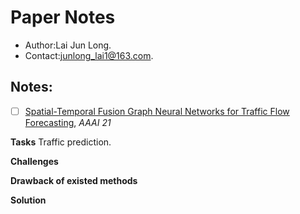 # Paper Notes

+ Author:Lai Jun Long.
+ Contact:junlong_lai1@163.com.

## Notes:

- [ ] [Spatial-Temporal Fusion Graph Neural Networks for Traffic Flow Forecasting](https://arxiv.org/pdf/2012.09641.pdf), *AAAI 21*

**Tasks** Traffic prediction.

**Challenges**  

**Drawback of existed methods** 

**Solution** 